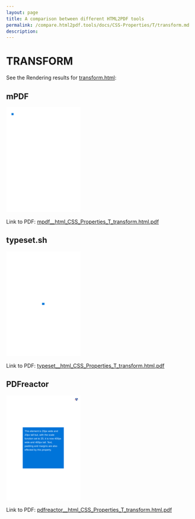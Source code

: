 ```yaml
---
layout: page
title: A comparison between different HTML2PDF tools
permalink: /compare.html2pdf.tools/docs/CSS-Properties/T/transform.md
description: 
---
```


# TRANSFORM

See the Rendering results for [transform.html](/html/CSS%20Properties/T/transform.html):

## mPDF
![](mpdf__html_CSS_Properties_T_transform.html.png) 

Link to PDF: [mpdf__html_CSS_Properties_T_transform.html.pdf](mpdf__html_CSS_Properties_T_transform.html.pdf)

## typeset.sh
![](typeset__html_CSS_Properties_T_transform.html.png) 

Link to PDF: [typeset__html_CSS_Properties_T_transform.html.pdf](typeset__html_CSS_Properties_T_transform.html.pdf)

## PDFreactor
![](pdfreactor__html_CSS_Properties_T_transform.html.png) 

Link to PDF: [pdfreactor__html_CSS_Properties_T_transform.html.pdf](pdfreactor__html_CSS_Properties_T_transform.html.pdf)
